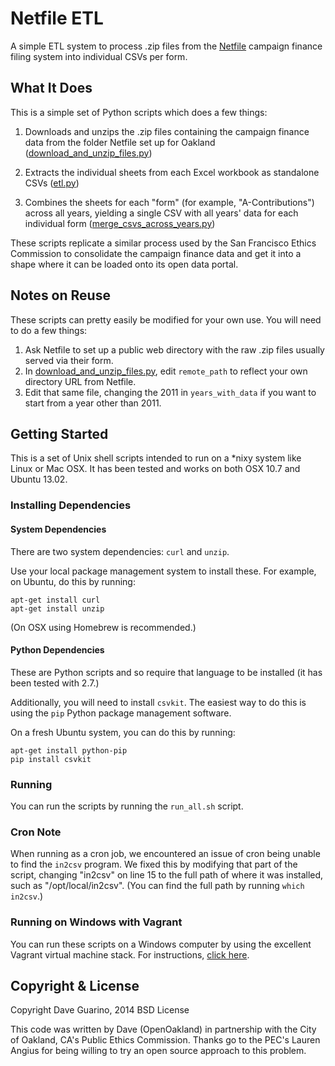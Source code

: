 # Netfile ETL

A simple ETL system to process .zip files from the [Netfile](https://www.netfile.com/) campaign finance filing system into individual CSVs per form.

## What It Does

This is a simple set of Python scripts which does a few things:

1. Downloads and unzips the .zip files containing the campaign finance data from the folder Netfile set up for Oakland ([download_and_unzip_files.py](download_and_unzip_files.py))

2. Extracts the individual sheets from each Excel workbook as standalone CSVs ([etl.py](etl.py))

3. Combines the sheets for each "form" (for example, "A-Contributions") across all years, yielding a single CSV with all years' data for each individual form ([merge_csvs_across_years.py](merge_csvs_across_years.py))

These scripts replicate a similar process used by the San Francisco Ethics Commission to consolidate the campaign finance data and get it into a shape where it can be loaded onto its open data portal.

## Notes on Reuse

These scripts can pretty easily be modified for your own use. You will need to do a few things:

1. Ask Netfile to set up a public web directory with the raw .zip files usually served via their form.
2. In [download_and_unzip_files.py](download_and_unzip_files.py), edit `remote_path` to reflect your own directory URL from Netfile.
3. Edit that same file, changing the 2011 in `years_with_data` if you want to start from a year other than 2011.

## Getting Started

This is a set of Unix shell scripts intended to run on a \*nixy system like Linux or Mac OSX. It has been tested and works on both OSX 10.7 and Ubuntu 13.02.

### Installing Dependencies

#### System Dependencies

There are two system dependencies: `curl` and `unzip`.

Use your local package management system to install these. For example, on Ubuntu, do this by running:

```
apt-get install curl
apt-get install unzip
```

(On OSX using Homebrew is recommended.)

#### Python Dependencies

These are Python scripts and so require that language to be installed (it has been tested with 2.7.)

Additionally, you will need to install `csvkit`. The easiest way to do this is using the `pip` Python package management software.

On a fresh Ubuntu system, you can do this by running:

```
apt-get install python-pip
pip install csvkit
```

### Running

You can run the scripts by running the `run_all.sh` script.

### Cron Note

When running as a cron job, we encountered an issue of cron being unable to find the `in2csv` program. We fixed this by modifying that part of the script, changing "in2csv" on line 15 to the full path of where it was installed, such as "/opt/local/in2csv". (You can find the full path by running `which in2csv`.)

### Running on Windows with Vagrant

You can run these scripts on a Windows computer by using the excellent Vagrant virtual machine stack. For instructions, [click here](https://github.com/daguar/netfile-etl/issues/2).

## Copyright & License

Copyright Dave Guarino, 2014
BSD License

This code was written by Dave (OpenOakland) in partnership with the City of Oakland, CA's Public Ethics Commission. Thanks go to the PEC's Lauren Angius for being willing to try an open source approach to this problem.
